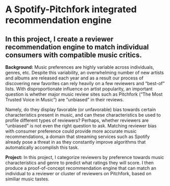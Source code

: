 # A Spotify-Pitchfork integrated recommendation engine

## In this project, I create a reviewer recommendation engine to match individual consumers with compatible music critics.

**Background:** Music preferences are highly variable across individuals, genres, etc. Despite this variability, an overwhelming number of new artists and albums are released each year and as a result our process of discovering new favorites can rely heavily on a few reviewers and “best-of” lists. With disproportionate influence on artist popularity, an important question is whether major music review sites such as Pitchfork (“The Most Trusted Voice in Music”) are “unbiased” in their reviews. 

Namely, do they display favorable (or unfavorable) bias towards certain characteristics present in music, and can these characteristics be used to profile different types of reviewers? Perhaps, whether reviewers are “unbiased” is not even the right question to ask. Matching reviewer bias with consumer preference could provide more accurate music recommendations, a domain that streaming services such as Spotify already pose a threat in as they constantly improve algorithms that automatically accomplish this task.
 
**Project:** In this project, I categorize reviewers by preference towards music characteristics and genre to predict what ratings they will score. I then produce a proof-of-concept recommendation engine that can match an individual to a reviewer or cluster of reviewers on Pitchfork, based on similiar music tastes.
